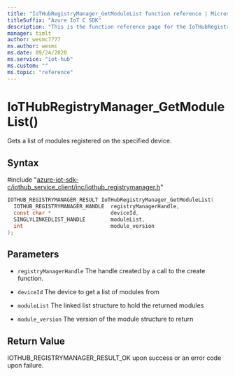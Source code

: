 ```yaml
---                             
title: "IoTHubRegistryManager_GetModuleList function reference | Microsoft Docs" 
titleSuffix: "Azure IoT C SDK"            
description: "This is the function reference page for the IoTHubRegistryManager_GetModuleList() function in the Azure IoT C SDK. This SDK is used with Azure IoT Hub and Azure IoT Hub Device Provisioning Service"            
manager: timlt                 
author: wesmc7777              
ms.author: wesmc               
ms.date: 09/24/2020                    
ms.service: "iot-hub"             
ms.custom: ""                
ms.topic: "reference"        
---                            
```


# IoTHubRegistryManager_GetModuleList()

Gets a list of modules registered on the specified device.

## Syntax

\#include "[azure-iot-sdk-c/iothub_service_client/inc/iothub_registrymanager.h](../iothub-registrymanager-h.md)"  
```C
IOTHUB_REGISTRYMANAGER_RESULT IoTHubRegistryManager_GetModuleList(
  IOTHUB_REGISTRYMANAGER_HANDLE  registryManagerHandle,
  const char *                   deviceId,
  SINGLYLINKEDLIST_HANDLE        moduleList,
  int                            module_version
);
```

## Parameters
* `registryManagerHandle` The handle created by a call to the create function. 

* `deviceId` The device to get a list of modules from 

* `moduleList` The linked list structure to hold the returned modules 

* `module_version` The version of the module structure to return

## Return Value
IOTHUB_REGISTRYMANAGER_RESULT_OK upon success or an error code upon failure.

